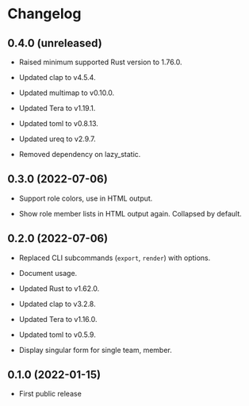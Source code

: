 # Changelog


## 0.4.0 (unreleased)

- Raised minimum supported Rust version to 1.76.0.

- Updated clap to v4.5.4.

- Updated multimap to v0.10.0.

- Updated Tera to v1.19.1.

- Updated toml to v0.8.13.

- Updated ureq to v2.9.7.

- Removed dependency on lazy\_static.


## 0.3.0 (2022-07-06)

- Support role colors, use in HTML output.

- Show role member lists in HTML output again. Collapsed by default.


## 0.2.0 (2022-07-06)

- Replaced CLI subcommands (`export`, `render`) with options.

- Document usage.

- Updated Rust to v1.62.0.

- Updated clap to v3.2.8.

- Updated Tera to v1.16.0.

- Updated toml to v0.5.9.

- Display singular form for single team, member.


## 0.1.0 (2022-01-15)

- First public release
